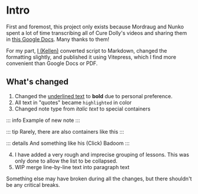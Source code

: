 # Intro

First and foremost, this project only exists because Mordraug and Nunko spent a lot of time transcribing all of Cure Dolly's videos and sharing them in [this Google Docs](https://docs.google.com/document/d/1XpuXerkGU8waJ4DPDNJA4bGeqOvM-csXjTe57iHARHc/). Many thanks to them!

For my part, [I (Kellen)](https://bento.me/kln) converted script to Markdown, changed the formatting slightly, and published it using Vitepress, which I find more convenient than Google Docs or PDF.

## What's changed

1. Changed the <u>underlined text</u> to **bold** due to personal preference.
2. All text in "quotes" became `highlighted` in color
3. Changed note type from *italic text* to special containers

::: info
Example of new note
:::

::: tip
Rarely, there are also containers like this
:::

::: details And something like his (Click)
Badoom
:::

4. I have added a very rough and imprecise grouping of lessons. This was only done to allow the list to be collapsed.
5. WIP merge line-by-line text into paragraph text

Something else may have broken during all the changes, but there shouldn't be any critical breaks.